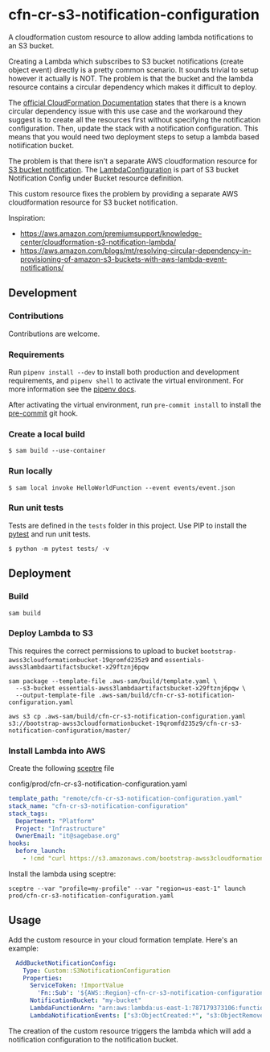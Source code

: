 # cfn-cr-s3-notification-configuration
A cloudformation custom resource to allow adding lambda notifications to an S3 bucket.

Creating a Lambda which subscribes to S3 bucket notifications (create object event) directly
is a pretty common scenario. It sounds trivial to setup however it actually is NOT.  The problem
is that the bucket and the lambda resource contains a circular dependency which makes it
difficult to deploy. 

The [official CloudFormation Documentation](https://docs.aws.amazon.com/AWSCloudFormation/latest/UserGuide/aws-properties-s3-bucket-notificationconfig.html)
states that there is a known circular dependency issue with this use case and the workaround
they suggest is to create all the resources first without specifying the notification configuration.
Then, update the stack with a notification configuration. This means that you would need two
deployment steps to setup a lambda based notiification bucket.

The problem is that there isn't a separate AWS cloudformation resource for
[S3 bucket notification](https://docs.aws.amazon.com/AWSCloudFormation/latest/UserGuide/aws-properties-s3-bucket-notificationconfig.html).
The [LambdaConfiguration](https://docs.aws.amazon.com/AWSCloudFormation/latest/UserGuide/aws-properties-s3-bucket-notificationconfig-lambdaconfig.html)
is part of S3 bucket Notification Config under Bucket resource definition.

This custom resource fixes the problem by providing a separate AWS cloudformation resource for S3
bucket notification.

Inspiration:
- https://aws.amazon.com/premiumsupport/knowledge-center/cloudformation-s3-notification-lambda/
- https://aws.amazon.com/blogs/mt/resolving-circular-dependency-in-provisioning-of-amazon-s3-buckets-with-aws-lambda-event-notifications/

## Development

### Contributions
Contributions are welcome.

### Requirements
Run `pipenv install --dev` to install both production and development
requirements, and `pipenv shell` to activate the virtual environment. For more
information see the [pipenv docs](https://pipenv.pypa.io/en/latest/).

After activating the virtual environment, run `pre-commit install` to install
the [pre-commit](https://pre-commit.com/) git hook.

### Create a local build

```shell script
$ sam build --use-container
```

### Run locally

```shell script
$ sam local invoke HelloWorldFunction --event events/event.json
```

### Run unit tests
Tests are defined in the `tests` folder in this project. Use PIP to install the
[pytest](https://docs.pytest.org/en/latest/) and run unit tests.

```shell script
$ python -m pytest tests/ -v
```

## Deployment

### Build

```shell script
sam build
```

### Deploy Lambda to S3
This requires the correct permissions to upload to bucket
`bootstrap-awss3cloudformationbucket-19qromfd235z9` and
`essentials-awss3lambdaartifactsbucket-x29ftznj6pqw`

```shell script
sam package --template-file .aws-sam/build/template.yaml \
  --s3-bucket essentials-awss3lambdaartifactsbucket-x29ftznj6pqw \
  --output-template-file .aws-sam/build/cfn-cr-s3-notification-configuration.yaml

aws s3 cp .aws-sam/build/cfn-cr-s3-notification-configuration.yaml s3://bootstrap-awss3cloudformationbucket-19qromfd235z9/cfn-cr-s3-notification-configuration/master/
```

### Install Lambda into AWS
Create the following [sceptre](https://github.com/Sceptre/sceptre) file

config/prod/cfn-cr-s3-notification-configuration.yaml
```yaml
template_path: "remote/cfn-cr-s3-notification-configuration.yaml"
stack_name: "cfn-cr-s3-notification-configuration"
stack_tags:
  Department: "Platform"
  Project: "Infrastructure"
  OwnerEmail: "it@sagebase.org"
hooks:
  before_launch:
    - !cmd "curl https://s3.amazonaws.com/bootstrap-awss3cloudformationbucket-19qromfd235z9/cfn-cr-s3-notification-configuration/master/cfn-cr-s3-notification-configuration.yaml --create-dirs -o templates/remote/cfn-cr-s3-notification-configuration.yaml"
```

Install the lambda using sceptre:
```shell script
sceptre --var "profile=my-profile" --var "region=us-east-1" launch prod/cfn-cr-s3-notification-configuration.yaml
```

## Usage

Add the custom resource in your cloud formation template. Here's an example:
```yaml
  AddBucketNotificationConfig:
    Type: Custom::S3NotificationConfiguration
    Properties:
      ServiceToken: !ImportValue
        'Fn::Sub': '${AWS::Region}-cfn-cr-s3-notification-configuration-LambdaConfigurationFunctionArn'
      NotificationBucket: "my-bucket"
      LambdaFunctionArn: "arn:aws:lambda:us-east-1:787179373106:function:cfn-cr-s3-notification-configuration-LambdaConfigurationFunction"
      LambdaNotificationEvents: ["s3:ObjectCreated:*", "s3:ObjectRemoved:*"]
```

The creation of the custom resource triggers the lambda which will add a notification configuration to
the notification bucket.
